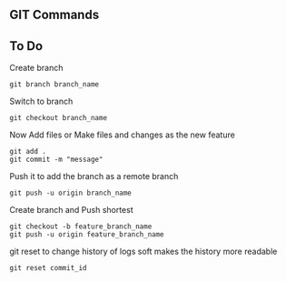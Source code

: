 ## GIT Commands
## To Do

Create branch

```
git branch branch_name
```

Switch to branch

```
git checkout branch_name
```

Now Add files or Make files and changes as the new feature
```
git add .
git commit -m "message"
```

Push it to add the branch as a remote branch
```
git push -u origin branch_name
```

Create branch and Push shortest
```
git checkout -b feature_branch_name
git push -u origin feature_branch_name
```


git reset to change history of logs soft
makes the history more readable
```
git reset commit_id
```
